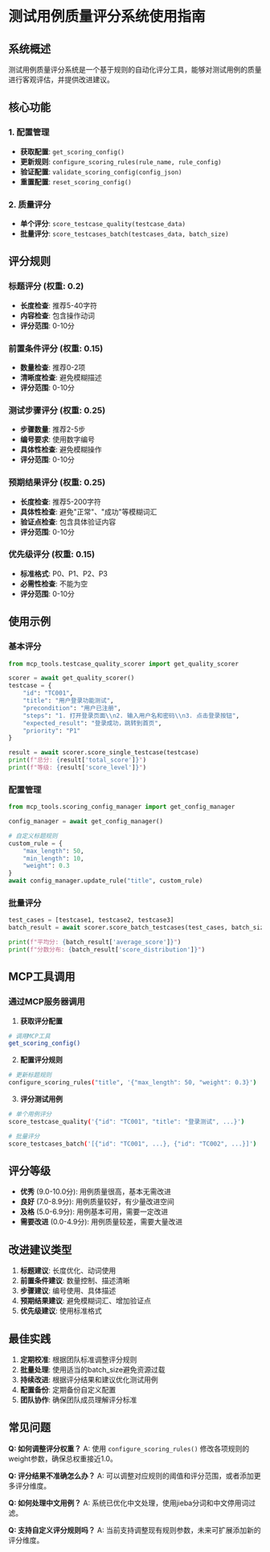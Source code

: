 # 测试用例质量评分系统使用指南

## 系统概述

测试用例质量评分系统是一个基于规则的自动化评分工具，能够对测试用例的质量进行客观评估，并提供改进建议。

## 核心功能

### 1. 配置管理
- **获取配置**: `get_scoring_config()`
- **更新规则**: `configure_scoring_rules(rule_name, rule_config)`
- **验证配置**: `validate_scoring_config(config_json)`
- **重置配置**: `reset_scoring_config()`

### 2. 质量评分
- **单个评分**: `score_testcase_quality(testcase_data)`
- **批量评分**: `score_testcases_batch(testcases_data, batch_size)`

## 评分规则

### 标题评分 (权重: 0.2)
- **长度检查**: 推荐5-40字符
- **内容检查**: 包含操作动词
- **评分范围**: 0-10分

### 前置条件评分 (权重: 0.15)
- **数量检查**: 推荐0-2项
- **清晰度检查**: 避免模糊描述
- **评分范围**: 0-10分

### 测试步骤评分 (权重: 0.25)
- **步骤数量**: 推荐2-5步
- **编号要求**: 使用数字编号
- **具体性检查**: 避免模糊操作
- **评分范围**: 0-10分

### 预期结果评分 (权重: 0.25)
- **长度检查**: 推荐5-200字符
- **具体性检查**: 避免"正常"、"成功"等模糊词汇
- **验证点检查**: 包含具体验证内容
- **评分范围**: 0-10分

### 优先级评分 (权重: 0.15)
- **标准格式**: P0、P1、P2、P3
- **必需性检查**: 不能为空
- **评分范围**: 0-10分

## 使用示例

### 基本评分
```python
from mcp_tools.testcase_quality_scorer import get_quality_scorer

scorer = await get_quality_scorer()
testcase = {
    "id": "TC001",
    "title": "用户登录功能测试",
    "precondition": "用户已注册",
    "steps": "1. 打开登录页面\\n2. 输入用户名和密码\\n3. 点击登录按钮",
    "expected_result": "登录成功，跳转到首页",
    "priority": "P1"
}

result = await scorer.score_single_testcase(testcase)
print(f"总分: {result['total_score']}")
print(f"等级: {result['score_level']}")
```

### 配置管理
```python
from mcp_tools.scoring_config_manager import get_config_manager

config_manager = await get_config_manager()

# 自定义标题规则
custom_rule = {
    "max_length": 50,
    "min_length": 10,
    "weight": 0.3
}
await config_manager.update_rule("title", custom_rule)
```

### 批量评分
```python
test_cases = [testcase1, testcase2, testcase3]
batch_result = await scorer.score_batch_testcases(test_cases, batch_size=10)

print(f"平均分: {batch_result['average_score']}")
print(f"分数分布: {batch_result['score_distribution']}")
```

## MCP工具调用

### 通过MCP服务器调用

1. **获取评分配置**
```bash
# 调用MCP工具
get_scoring_config()
```

2. **配置评分规则**
```bash
# 更新标题规则
configure_scoring_rules("title", '{"max_length": 50, "weight": 0.3}')
```

3. **评分测试用例**
```bash
# 单个用例评分
score_testcase_quality('{"id": "TC001", "title": "登录测试", ...}')

# 批量评分
score_testcases_batch('[{"id": "TC001", ...}, {"id": "TC002", ...}]')
```

## 评分等级

- **优秀** (9.0-10.0分): 用例质量很高，基本无需改进
- **良好** (7.0-8.9分): 用例质量较好，有少量改进空间
- **及格** (5.0-6.9分): 用例基本可用，需要一定改进
- **需要改进** (0.0-4.9分): 用例质量较差，需要大量改进

## 改进建议类型

1. **标题建议**: 长度优化、动词使用
2. **前置条件建议**: 数量控制、描述清晰
3. **步骤建议**: 编号使用、具体描述
4. **预期结果建议**: 避免模糊词汇、增加验证点
5. **优先级建议**: 使用标准格式

## 最佳实践

1. **定期校准**: 根据团队标准调整评分规则
2. **批量处理**: 使用适当的batch_size避免资源过载
3. **持续改进**: 根据评分结果和建议优化测试用例
4. **配置备份**: 定期备份自定义配置
5. **团队协作**: 确保团队成员理解评分标准

## 常见问题

**Q: 如何调整评分权重？**
A: 使用 `configure_scoring_rules()` 修改各项规则的weight参数，确保总权重接近1.0。

**Q: 评分结果不准确怎么办？**
A: 可以调整对应规则的阈值和评分范围，或者添加更多评分维度。

**Q: 如何处理中文用例？**
A: 系统已优化中文处理，使用jieba分词和中文停用词过滤。

**Q: 支持自定义评分规则吗？**
A: 当前支持调整现有规则参数，未来可扩展添加新的评分维度。
